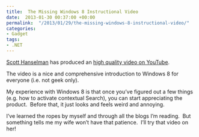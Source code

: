 ```yaml
---
title:  The Missing Windows 8 Instructional Video
date:  2013-01-30 00:37:00 +00:00
permalink:  "/2013/01/29/the-missing-windows-8-instructional-video/"
categories:
- Gadget
tags:
- .NET
---
```

<p><a href="http://www.hanselman.com/">Scott Hanselman</a> has produced an <a href="http://www.youtube.com/watch?v=5BSmmSU-UZU">high quality video on YouTube</a>.</p>  <p>The video is a nice and comprehensive introduction to Windows 8 for everyone (i.e. not geek only).</p>  <p>My experience with Windows 8 is that once you’ve figured out a few things (e.g. how to activate contextual Search), you can start appreciating the product.&#160; Before that, it just looks and feels weird and annoying.</p>  <p>I’ve learned the ropes by myself and through all the blogs I’m reading.&#160; But something tells me my wife won’t have that patience.&#160; I’ll try that video on her!</p>
